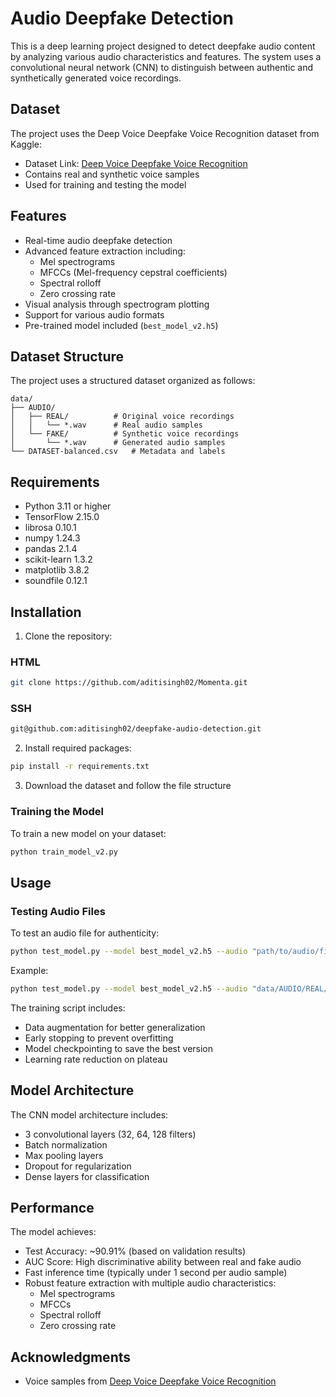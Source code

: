 # Audio Deepfake Detection

This is a deep learning project designed to detect deepfake audio content by analyzing various audio characteristics and features. The system uses a convolutional neural network (CNN) to distinguish between authentic and synthetically generated voice recordings.

## Dataset

The project uses the Deep Voice Deepfake Voice Recognition dataset from Kaggle:

- Dataset Link: [Deep Voice Deepfake Voice Recognition](https://www.kaggle.com/datasets/birdy654/deep-voice-deepfake-voice-recognition/data)
- Contains real and synthetic voice samples
- Used for training and testing the model

## Features

- Real-time audio deepfake detection
- Advanced feature extraction including:
  - Mel spectrograms
  - MFCCs (Mel-frequency cepstral coefficients)
  - Spectral rolloff
  - Zero crossing rate
- Visual analysis through spectrogram plotting
- Support for various audio formats
- Pre-trained model included (`best_model_v2.h5`)

## Dataset Structure

The project uses a structured dataset organized as follows:

```
data/
├── AUDIO/
│   ├── REAL/          # Original voice recordings
│   │   └── *.wav      # Real audio samples
│   └── FAKE/          # Synthetic voice recordings
│       └── *.wav      # Generated audio samples
└── DATASET-balanced.csv   # Metadata and labels
```

## Requirements

- Python 3.11 or higher
- TensorFlow 2.15.0
- librosa 0.10.1
- numpy 1.24.3
- pandas 2.1.4
- scikit-learn 1.3.2
- matplotlib 3.8.2
- soundfile 0.12.1

## Installation

1. Clone the repository:


### HTML
```bash
git clone https://github.com/aditisingh02/Momenta.git
```
### SSH
```bash
git@github.com:aditisingh02/deepfake-audio-detection.git
```

2. Install required packages:

```bash
pip install -r requirements.txt
```

3. Download the dataset and follow the file structure

### Training the Model

To train a new model on your dataset:

```bash
python train_model_v2.py
```

## Usage

### Testing Audio Files

To test an audio file for authenticity:

```bash
python test_model.py --model best_model_v2.h5 --audio "path/to/audio/file.wav"
```

Example:

```bash
python test_model.py --model best_model_v2.h5 --audio "data/AUDIO/REAL/biden-original.wav"
```

The training script includes:

- Data augmentation for better generalization
- Early stopping to prevent overfitting
- Model checkpointing to save the best version
- Learning rate reduction on plateau

## Model Architecture

The CNN model architecture includes:

- 3 convolutional layers (32, 64, 128 filters)
- Batch normalization
- Max pooling layers
- Dropout for regularization
- Dense layers for classification

## Performance

The model achieves:

- Test Accuracy: ~90.91% (based on validation results)
- AUC Score: High discriminative ability between real and fake audio
- Fast inference time (typically under 1 second per audio sample)
- Robust feature extraction with multiple audio characteristics:
  - Mel spectrograms
  - MFCCs
  - Spectral rolloff
  - Zero crossing rate

## Acknowledgments

- Voice samples from [Deep Voice Deepfake Voice Recognition](https://www.kaggle.com/datasets/birdy654/deep-voice-deepfake-voice-recognition/data)
